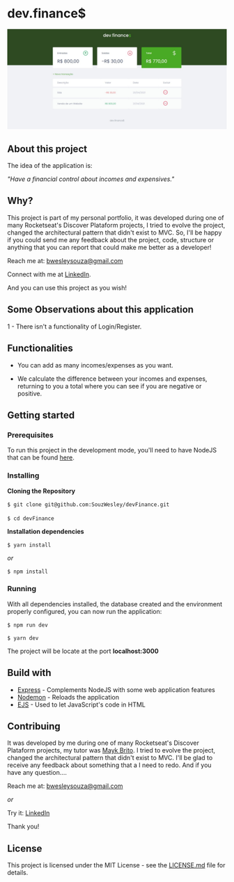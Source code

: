 # dev.finance$
![Preview-Screen](./public/assets/devFinanceCover.png)

## About this project

The idea of the application is:

_"Have a financial control about incomes and expensives."_

## Why?

This project is part of my personal portfolio, it was developed during one of many Rocketseat's Discover Plataform projects, I tried to evolve the project, changed the architectural pattern that didn't exist to MVC. So, I'll be happy if you could send me any feedback about the project, code, structure or anything that you can report that could make me better as a developer!

Reach me at: bwesleysouza@gmail.com

Connect with me at [LinkedIn](https://www.linkedin.com/in/bwesleysouza).

And you can use this project as you wish!

## Some Observations about this application

1 - There isn't a functionality of Login/Register.

## Functionalities

- You can add as many incomes/expenses as you want.

- We calculate the difference between your incomes and expenses, returning to you a total where you can see if you are negative or positive.

## Getting started

### Prerequisites

To run this project in the development mode, you'll need to have NodeJS that can be found [here](https://nodejs.org/en/).

### Installing

**Cloning the Repository**

```
$ git clone git@github.com:SouzWesley/devFinance.git

$ cd devFinance
```

**Installation dependencies**

```
$ yarn install
```

_or_

```
$ npm install
```

### Running

With all dependencies installed, the database created and the environment properly configured, you can now run the application:

```
$ npm run dev
```

```
$ yarn dev
```

The project will be locate at the port **localhost:3000**

## Build with

- [Express](http://expressjs.com/) - Complements NodeJS with some web application features
- [Nodemon](https://nodemon.io/) - Reloads the application
- [EJS](https://ejs.co/) - Used to let JavaScript's code in HTML 

## Contribuing

It was developed by me during one of many Rocketseat's Discover Plataform projects, my tutor was [Mayk Brito](https://github.com/maykbrito). I tried to evolve the project, changed the architectural pattern that didn't exist to MVC. I'll be glad to receive any feedback about something that a I need to redo. And if you have any question....

Reach me at: bwesleysouza@gmail.com

_or_

Try it: [LinkedIn](https://www.linkedin.com/in/bwesleysouza)

Thank you!

## License

This project is licensed under the MIT License - see the [LICENSE.md](./LICENSE.md) file for details.
